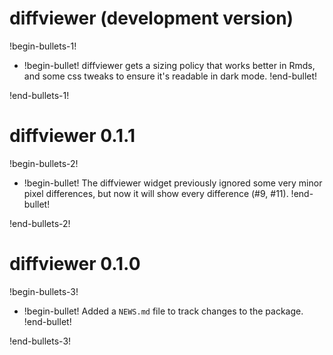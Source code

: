 # diffviewer (development version)

!begin-bullets-1!

-   !begin-bullet!
    diffviewer gets a sizing policy that works better in Rmds, and some
    css tweaks to ensure it's readable in dark mode.
    !end-bullet!

!end-bullets-1!

# diffviewer 0.1.1

!begin-bullets-2!

-   !begin-bullet!
    The diffviewer widget previously ignored some very minor pixel
    differences, but now it will show every difference (#9, #11).
    !end-bullet!

!end-bullets-2!

# diffviewer 0.1.0

!begin-bullets-3!

-   !begin-bullet!
    Added a `NEWS.md` file to track changes to the package.
    !end-bullet!

!end-bullets-3!
